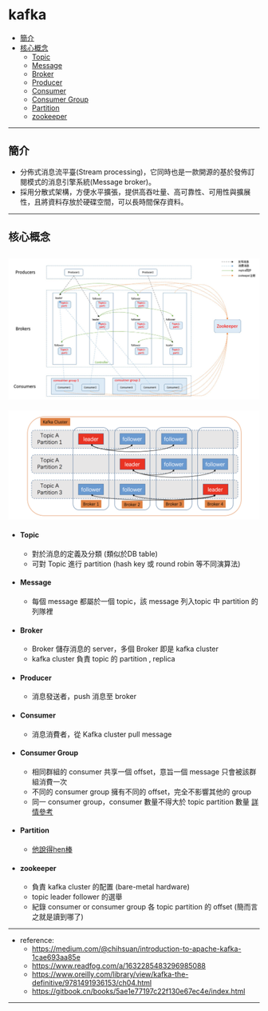 # kafka
- <a href="#introduction">簡介</a>
- <a href="#concept">核心概念</a>
    - <a href="#topic">Topic</a>
    - <a href="#message">Message</a>
    - <a href="#broker">Broker</a>
    - <a href="#producer">Producer</a>
    - <a href="#consumer">Consumer</a>
    - <a href="#consumer-group">Consumer Group</a>
    - <a href="#partition">Partition</a>
    - <a href="#zookeeper">zookeeper</a>

  
-------------

## <div id="introduction">簡介</div>

- 分佈式消息流平臺(Stream processing)，它同時也是一款開源的基於發佈訂閱模式的消息引擎系統(Message broker)。
- 採用分散式架構，方便水平擴張，提供高吞吐量、高可靠性、可用性與擴展性，且將資料存放於硬碟空間，可以長時間保存資料。

-------

## <div id="concept">核心概念</div>

![title](images/1-1.jpg)
-------
![title](images/1-2.jpg)

- #### <div id="topic">Topic</div>
    - 對於消息的定義及分類 (類似於DB table)
    - 可對 Topic 進行 partition (hash key 或 round robin 等不同演算法)
    
- #### <div id="message">Message</div>
    - 每個 message 都屬於一個 topic，該 message 列入topic 中 partition 的列隊裡
    
- #### <div id="broker">Broker</div>
    - Broker 儲存消息的 server，多個 Broker 即是 kafka cluster
    - kafka cluster 負責 topic 的 partition , replica 
    
- #### <div id="producer">Producer</div>
    - 消息發送者，push 消息至 broker
    
- #### <div id="consumer">Consumer</div>
    - 消息消費者，從 Kafka cluster pull message
    
- #### <div id="consumer-group">Consumer Group</div>
    - 相同群組的 consumer 共享一個 offset，意旨一個 message 只會被該群組消費一次
    - 不同的 consumer group 擁有不同的 offset，完全不影響其他的 group
    - 同一 consumer group，consumer 數量不得大於 topic partition 數量 <a href="https://www.oreilly.com/library/view/kafka-the-definitive/9781491936153/ch04.html">詳情參考</a>

- #### <div id="partition">Partition</div>
    - <a href="https://www.oreilly.com/library/view/kafka-the-definitive/9781491936153/ch04.html">他說得hen棒</a>
    
- #### <div id="zookeeper">zookeeper</div>
    - 負責 kafka cluster 的配置 (bare-metal hardware)
    - topic leader follower 的選舉
    - 紀錄 consumer or consumer group 各 topic partition 的 offset (簡而言之就是讀到哪了)
    
-------

- reference: 
    - https://medium.com/@chihsuan/introduction-to-apache-kafka-1cae693aa85e
    - https://www.readfog.com/a/1632285483296985088
    - https://www.oreilly.com/library/view/kafka-the-definitive/9781491936153/ch04.html
    - https://gitbook.cn/books/5ae1e77197c22f130e67ec4e/index.html
    

-------









